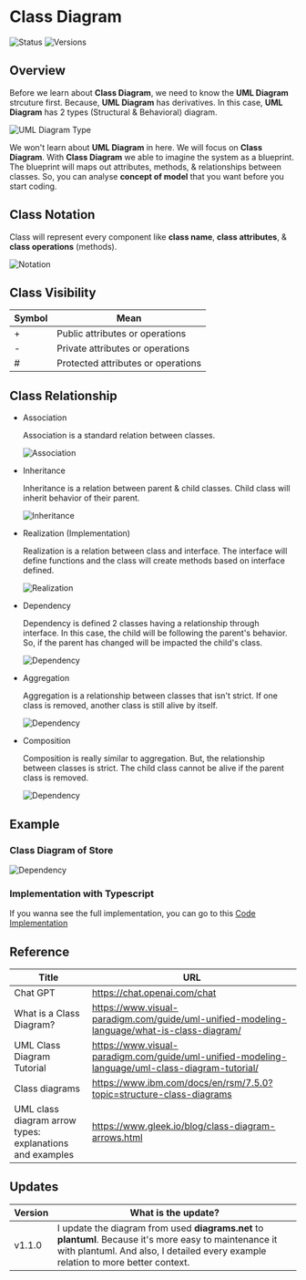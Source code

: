 # Class Diagram

![Status](https://badgen.net/badge/status/completed/green) ![Versions](https://badgen.net/badge/version/v1.1.0/cyan)

## Overview

Before we learn about **Class Diagram**, we need to know the **UML Diagram** strcuture first. Because, **UML Diagram** has derivatives.
In this case, **UML Diagram** has 2 types (Structural & Behavioral) diagram.

![UML Diagram Type](https://th.bing.com/th/id/R.94fb2968ddcfe2f1d4498df482c1ac31?rik=5vCXfmWcERdInw&riu=http%3a%2f%2fstatic3.creately.com%2fblog%2fwp-content%2fuploads%2f2012%2f02%2fUML-Diagram-types1.png%3fcrop&ehk=KvINUe7%2fw0pw8AcMyHfankgPnRNJE8C0yEfwqJByO3Q%3d&risl=&pid=ImgRaw&r=0)

We won't learn about **UML Diagram** in here. We will focus on **Class Diagram**. With **Class Diagram** we able to imagine the system as a blueprint.
The blueprint will maps out attributes, methods, & relationships between classes. So, you can analyse **concept of model** that you want before you start coding.

## Class Notation

Class will represent every component like **class name**, **class attributes**, & **class operations** (methods).

![Notation](./class_diagram/assets/notation.png)

## Class Visibility

Symbol | Mean
--- | ---
\+ | Public attributes or operations
\- | Private attributes or operations
\# | Protected attributes or operations

## Class Relationship

* Association

    Association is a standard relation between classes.

    ![Association](./class_diagram/out/docs/association/Association.png)

* Inheritance

    Inheritance is a relation between parent & child classes. Child class will inherit behavior of their parent.

    ![Inheritance](./class_diagram/out/docs/inheritance/Inheritance.png)

* Realization (Implementation)

    Realization is a relation between class and interface. The interface will define functions and the class will create methods based on interface defined.

    ![Realization](./class_diagram/out/docs/implementation/Implementation.png)

* Dependency

    Dependency is defined 2 classes having a relationship through interface. In this case, the child will be following the parent's behavior. So, if the parent has changed will be impacted the child's class.

    ![Dependency](./class_diagram/out/docs/dependency/Dependency.png)

* Aggregation

    Aggregation is a relationship between classes that isn't strict. If one class is removed, another class is still alive by itself.

    ![Dependency](./class_diagram/out/docs/aggregation/Aggregation.png)

* Composition

    Composition is really similar to aggregation. But, the relationship between classes is strict. The child class cannot be alive if the parent class is removed.

    ![Dependency](./class_diagram/out/docs/composition/Composition.png)

## Example

### Class Diagram of Store

![Dependency](./class_diagram/out/docs/final-example/Final-Example.png)

### Implementation with Typescript

If you wanna see the full implementation, you can go to this [Code Implementation](./class_diagram/example.ts)

## Reference

Title | URL
--- | ---
Chat GPT | <https://chat.openai.com/chat>
What is a Class Diagram? | <https://www.visual-paradigm.com/guide/uml-unified-modeling-language/what-is-class-diagram/>
UML Class Diagram Tutorial | <https://www.visual-paradigm.com/guide/uml-unified-modeling-language/uml-class-diagram-tutorial/>
Class diagrams | <https://www.ibm.com/docs/en/rsm/7.5.0?topic=structure-class-diagrams>
UML class diagram arrow types: explanations and examples | <https://www.gleek.io/blog/class-diagram-arrows.html>

## Updates

Version | What is the update?
--- | ---
v1.1.0 | I update the diagram from used **diagrams.net** to **plantuml**. Because it's more easy to maintenance it with plantuml. And also, I detailed every example relation to more better context.
